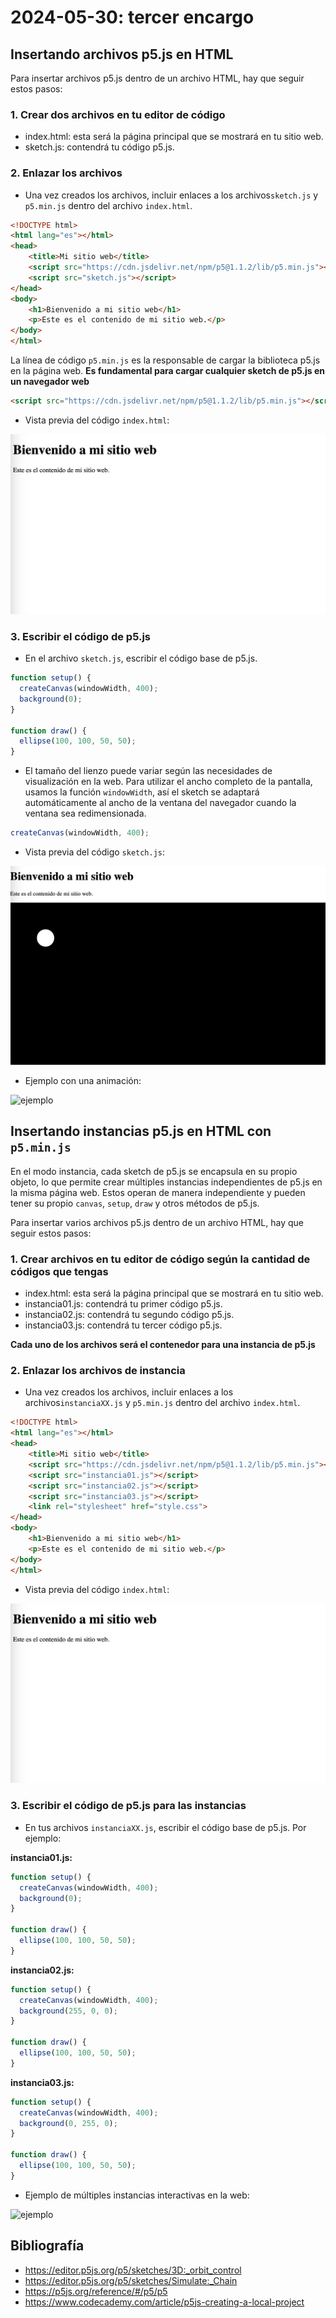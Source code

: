 # 2024-05-30: tercer encargo

## Insertando archivos p5.js en HTML

Para insertar archivos p5.js dentro de un archivo HTML, hay que seguir estos pasos:

### 1. Crear dos archivos en tu editor de código

- index.html: esta será la página principal que se mostrará en tu sitio web.
- sketch.js: contendrá tu código p5.js.

### 2. Enlazar los archivos

- Una vez creados los archivos, incluir enlaces a los archivos`sketch.js` y `p5.min.js` dentro del archivo `index.html`.

```html
<!DOCTYPE html>
<html lang="es"></html>
<head>
    <title>Mi sitio web</title>
    <script src="https://cdn.jsdelivr.net/npm/p5@1.1.2/lib/p5.min.js"></script>
    <script src="sketch.js"></script>
</head>
<body>
    <h1>Bienvenido a mi sitio web</h1>
    <p>Este es el contenido de mi sitio web.</p>
</body>
</html>
```

La línea de código `p5.min.js` es la responsable de cargar la biblioteca p5.js en la página web. **Es fundamental para cargar cualquier sketch de p5.js en un navegador web**

```html
<script src="https://cdn.jsdelivr.net/npm/p5@1.1.2/lib/p5.min.js"></script>
```

- Vista previa del código `index.html`:

![html en la web](./assets/htmlWeb.png)

### 3. Escribir el código de p5.js

- En el archivo `sketch.js`, escribir el código base de p5.js.

```javascript
function setup() {
  createCanvas(windowWidth, 400);
  background(0);
}

function draw() {
  ellipse(100, 100, 50, 50);
}
```

- El tamaño del lienzo puede variar según las necesidades de visualización en la web. Para utilizar el ancho completo de la pantalla, usamos la función `windowWidth`, así el sketch se adaptará automáticamente al ancho de la ventana del navegador cuando la ventana sea redimensionada.

```javascript
createCanvas(windowWidth, 400);
```

- Vista previa del código `sketch.js`:

![js en la web](./assets/jsWeb.png)

- Ejemplo con una animación:

![ejemplo](./assets/ejemplo.gif)

## Insertando instancias p5.js en HTML con `p5.min.js`

En el modo instancia, cada sketch de p5.js se encapsula en su propio objeto, lo que permite crear múltiples instancias independientes de p5.js en la misma página web. Estos operan de manera independiente y pueden tener su propio `canvas`, `setup`, `draw` y otros métodos de p5.js.

Para insertar varios archivos p5.js dentro de un archivo HTML, hay que seguir estos pasos:

### 1. Crear archivos en tu editor de código según la cantidad de códigos que tengas

- index.html: esta será la página principal que se mostrará en tu sitio web.
- instancia01.js: contendrá tu primer código p5.js.
- instancia02.js: contendrá tu segundo código p5.js.
- instancia03.js: contendrá tu tercer código p5.js.

**Cada uno de los archivos será el contenedor para una instancia de p5.js**

### 2. Enlazar los archivos de instancia

- Una vez creados los archivos, incluir enlaces a los archivos`instanciaXX.js` y `p5.min.js` dentro del archivo `index.html`.

```html
<!DOCTYPE html>
<html lang="es"></html>
<head>
    <title>Mi sitio web</title>
    <script src="https://cdn.jsdelivr.net/npm/p5@1.1.2/lib/p5.min.js"></script>
    <script src="instancia01.js"></script>
    <script src="instancia02.js"></script>
    <script src="instancia03.js"></script>
    <link rel="stylesheet" href="style.css">
</head>
<body>
    <h1>Bienvenido a mi sitio web</h1>
    <p>Este es el contenido de mi sitio web.</p>
</body>
</html>
```

- Vista previa del código `index.html`:

![html en la web](./assets/htmlWeb.png)

### 3. Escribir el código de p5.js para las instancias

- En tus archivos `instanciaXX.js`, escribir el código base de p5.js. Por ejemplo:

**instancia01.js:**

```javascript
function setup() {
  createCanvas(windowWidth, 400);
  background(0);
}

function draw() {
  ellipse(100, 100, 50, 50);
}
```

**instancia02.js:**

```javascript
function setup() {
  createCanvas(windowWidth, 400);
  background(255, 0, 0);
}

function draw() {
  ellipse(100, 100, 50, 50);
}
```

**instancia03.js:**

```javascript
function setup() {
  createCanvas(windowWidth, 400);
  background(0, 255, 0);
}

function draw() {
  ellipse(100, 100, 50, 50);
}
```

- Ejemplo de múltiples instancias interactivas en la web:

![ejemplo](./assets/ejemploInstancias.gif)

## Bibliografía

- <https://editor.p5js.org/p5/sketches/3D:_orbit_control>
- <https://editor.p5js.org/p5/sketches/Simulate:_Chain>
- <https://p5js.org/reference/#/p5/p5>
- <https://www.codecademy.com/article/p5js-creating-a-local-project>
